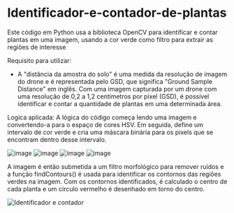 # Identificador-e-contador-de-plantas
Este código em Python usa a biblioteca OpenCV para identificar e contar plantas em uma imagem, usando a cor verde como filtro para extrair as regiões de interesse

Requisito para utilizar:
- A "distância da amostra do solo" é uma medida da resolução de imagem do drone e é representada pelo GSD, que significa "Ground Sample Distance" em inglês. Com uma imagem capturada por um drone com uma resolução de 0,2 a 1,2 centímetros por pixel (GSD), é possível identificar e contar a quantidade de plantas em uma determinada área.

Logica aplicada:
A lógica do código começa lendo uma imagem e convertendo-a para o espaço de cores HSV. Em seguida, define um intervalo de cor verde e cria uma máscara binária para os pixels que se encontram dentro desse intervalo.

![image](https://user-images.githubusercontent.com/75463070/230780658-1c3b7ccf-5014-48bd-903d-00f1e3e37137.png)
![image](https://user-images.githubusercontent.com/75463070/230779927-57b00c9a-ae58-43b3-8ba0-beae9a4eb2de.png)
![image](https://user-images.githubusercontent.com/75463070/230779940-9701a988-987e-4885-a933-58f2534e2ac3.png)
![image](https://user-images.githubusercontent.com/75463070/230780695-9dcb5f2d-4344-4292-9d36-8aa0e070c3fe.png)


A imagem é então submetida a um filtro morfológico para remover ruídos e a função findContours() é usada para identificar os contornos das regiões verdes na imagem. Com os contornos identificados, é calculado o centro de cada planta e um círculo vermelho é desenhado em torno do centro.

![Identificador e contador](https://user-images.githubusercontent.com/75463070/230780012-0c32eb73-2528-4812-a70e-0e36828ee0ea.png)



